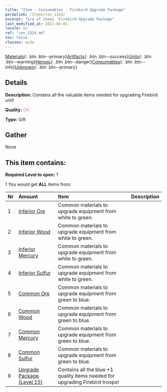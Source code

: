 ```yaml
---
title: "Item - Consumables - Firebird Upgrade Package"
permalink: /Items/con_1324/
excerpt: "Era of Chaos  Firebird Upgrade Package"
last_modified_at: 2021-04-01
locale: en
ref: "con_1324.md"
toc: false
classes: wide
---
```

 [Materials](/Items/){: .btn .btn--primary}[Artifacts](/Items/Artifacts/){: .btn .btn--success}[Units](/Items/Units/){: .btn .btn--warning}[Heroes](/Items/Heroes/){: .btn .btn--danger}[Consumables](/Items/Consumables/){: .btn .btn--info}[Unknown](/Items/Unknown/){: .btn .btn--primary}

## Details
 **Description:** Contains all the valuable items needed for upgrading Firebird unit!

 **Quality:** <span style="color: #DA70D6">OK</span>

 **Type:** Gift

## Gather

  None

## This item contains:

 **Required Level to open:** 1

 1 You would get **ALL** items  from:

  | Nr | Amount |     Item    | Description |
  |:---|:-------|:------------|:-----------:|
  | 1 | [Inferior Ore](/Items/mat_1/) | Common materials to upgrade equipment from white to green. | 
  | 2 | [Inferior Wood](/Items/mat_1/) | Common materials to upgrade equipment from white to green. | 
  | 3 | [Inferior Mercury](/Items/mat_2/) | Common materials to upgrade equipment from white to green. | 
  | 4 | [Inferior Sulfur](/Items/mat_3/) | Common materials to upgrade equipment from white to green. | 
  | 5 | [Common Ore](/Items/mat_6/) | Common materials to upgrade equipment from green to blue. | 
  | 6 | [Common Wood](/Items/mat_7/) | Common materials to upgrade equipment from green to blue. | 
  | 7 | [Common Mercury](/Items/mat_8/) | Common materials to upgrade equipment from green to blue. | 
  | 8 | [Common Sulfur](/Items/mat_9/) | Common materials to upgrade equipment from green to blue. | 
  | 9 | [Upgrade Package (Level 15)](/Items/con_1325/) | Contains all the blue +1 quality items needed for upgrading Firebird troops! | 
